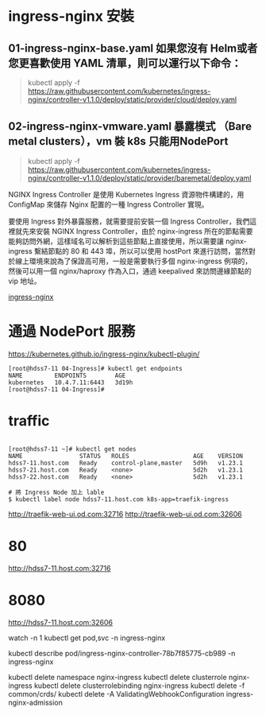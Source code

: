 # ingress-nginx 安裝


## 01-ingress-nginx-base.yaml 如果您沒有 Helm或者您更喜歡使用 YAML 清單，則可以運行以下命令：
> kubectl apply -f https://raw.githubusercontent.com/kubernetes/ingress-nginx/controller-v1.1.0/deploy/static/provider/cloud/deploy.yaml


## 02-ingress-nginx-vmware.yaml 暴露模式 （Bare metal clusters），vm 裝 k8s 只能用NodePort
> kubectl apply -f https://raw.githubusercontent.com/kubernetes/ingress-nginx/controller-v1.1.0/deploy/static/provider/baremetal/deploy.yaml


NGINX Ingress Controller 是使用 Kubernetes Ingress 資源物件構建的，用 ConfigMap 來儲存 Nginx 配置的一種 Ingress Controller 實現。

要使用 Ingress 對外暴露服務，就需要提前安裝一個 Ingress Controller，我們這裡就先來安裝 NGINX Ingress Controller，由於 nginx-ingress 所在的節點需要能夠訪問外網，這樣域名可以解析到這些節點上直接使用，所以需要讓 nginx-ingress 繫結節點的 80 和 443 埠，所以可以使用 hostPort 來進行訪問，當然對於線上環境來說為了保證高可用，一般是需要執行多個 nginx-ingress 例項的，然後可以用一個 nginx/haproxy 作為入口，通過 keepalived 來訪問邊緣節點的 vip 地址。



[ingress-nginx](https://kubernetes.github.io/ingress-nginx/deploy/baremetal/)

# 通過 NodePort 服務



https://kubernetes.github.io/ingress-nginx/kubectl-plugin/


```shell
[root@hdss7-11 04-Ingress]# kubectl get endpoints
NAME         ENDPOINTS        AGE
kubernetes   10.4.7.11:6443   3d19h
[root@hdss7-11 04-Ingress]# 

```


# traffic 


```shell

[root@hdss7-11 ~]# kubectl get nodes
NAME                STATUS   ROLES                  AGE    VERSION
hdss7-11.host.com   Ready    control-plane,master   5d9h   v1.23.1
hdss7-21.host.com   Ready    <none>                 5d2h   v1.23.1
hdss7-22.host.com   Ready    <none>                 5d2h   v1.23.1

# 將 Ingress Node 加上 lable
$ kubectl label node hdss7-11.host.com k8s-app=traefik-ingress
```

http://traefik-web-ui.od.com:32716
http://traefik-web-ui.od.com:32606


# 80
http://hdss7-11.host.com:32716

# 8080
http://hdss7-11.host.com:32606



watch -n 1 kubectl get pod,svc -n ingress-nginx


kubectl describe pod/ingress-nginx-controller-78b7f85775-cb989 -n ingress-nginx



kubectl delete namespace nginx-ingress
kubectl delete clusterrole nginx-ingress
kubectl delete clusterrolebinding nginx-ingress
kubectl delete -f common/crds/
kubectl delete -A ValidatingWebhookConfiguration ingress-nginx-admission







